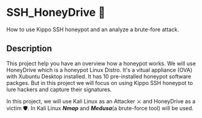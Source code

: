 # SSH_HoneyDrive :honeybee:
How to use Kippo SSH honeypot and an analyze a brute-fore attack.
## Description
This project help you have an overview how a honeypot works. We will use HoneyDrive 
which is a honeypot Linux Distro. It's a vitual appliance (OVA) with Xubuntu Desktop
installed. It has 10 pre-installed honeypot software packges. But in this project 
we will focus on using Kippo SSH honeypot to lure hackers and capture their signatures.

In this project, we will use Kali Linux as an Attacker :crossed_swords: and HoneyDrive 
as a victim :shield:. In Kali Linux **_Nmap_** and **_Medusa_**(a brute-force tool) will 
be used.








